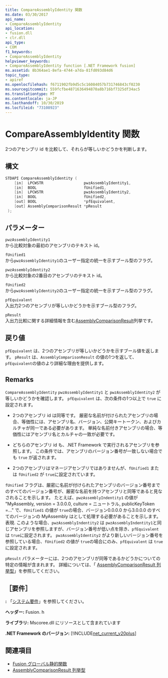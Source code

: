 ```yaml
---
title: CompareAssemblyIdentity 関数
ms.date: 03/30/2017
api_name:
- CompareAssemblyIdentity
api_location:
- fusion.dll
- clr.dll
api_type:
- COM
f1_keywords:
- CompareAssemblyIdentity
helpviewer_keywords:
- CompareAssemblyIdentity function [.NET Framework fusion]
ms.assetid: 8b364ae1-8efa-4744-a7da-81fd093d84d6
topic_type:
- apiref
ms.openlocfilehash: f6711902fb9d5c5c16084057b731746843cf0230
ms.sourcegitcommit: 559fcfbe4871636494870a8b716bf7325df34ac5
ms.translationtype: MT
ms.contentlocale: ja-JP
ms.lasthandoff: 10/30/2019
ms.locfileid: "73108923"
---
```

# <a name="compareassemblyidentity-function"></a>CompareAssemblyIdentity 関数
2つのアセンブリ id を比較して、それらが等しいかどうかを判断します。  
  
## <a name="syntax"></a>構文  
  
```cpp  
STDAPI CompareAssemblyIdentity (  
    [in]  LPCWSTR                  pwzAssemblyIdentity1,  
    [in]  BOOL                     fUnified1,  
    [in]  LPCWSTR                  pwzAssemblyIdentity2,  
    [in]  BOOL                     fUnified2,  
    [out] BOOL                     *pfEquivalent,  
    [out] AssemblyComparisonResult *pResult  
 );  
```  
  
## <a name="parameters"></a>パラメーター  
 `pwzAssemblyIdentity1`  
 から比較対象の最初のアセンブリのテキスト id。  
  
 `fUnified1`  
 から`pwzAssemblyIdentity1`のユーザー指定の統一を示すブール型のフラグ。  
  
 `pwzAssemblyIdentity2`  
 から比較対象の2番目のアセンブリのテキスト id。  
  
 `fUnified2`  
 から`pwzAssemblyIdentity2`のユーザー指定の統一を示すブール型のフラグ。  
  
 `pfEquivalent`  
 入出力2つのアセンブリが等しいかどうかを示すブール型のフラグ。  
  
 `pResult`  
 入出力比較に関する詳細情報を含む[AssemblyComparisonResult](assemblycomparisonresult-enumeration.md)列挙です。  
  
## <a name="return-value"></a>戻り値  
 `pfEquivalent` は、2つのアセンブリが等しいかどうかを示すブール値を返します。 `pResult` は、`AssemblyComparisonResult` の値の1つを返して、`pfEquivalent`の値のより詳細な理由を提供します。  
  
## <a name="remarks"></a>Remarks  
 `CompareAssemblyIdentity` `pwzAssemblyIdentity1` と `pwzAssemblyIdentity2` が等しいかどうかを確認します。 `pfEquivalent` は、次の条件の1つ以上で `true` に設定されます。  
  
- 2つのアセンブリ id は同等です。 厳密な名前が付けられたアセンブリの場合、等価性には、アセンブリ名、バージョン、公開キートークン、およびカルチャが同一である必要があります。 単純な名前付きアセンブリの場合、等価性にはアセンブリ名とカルチャの一致が必要です。  
  
- どちらのアセンブリ id も、.NET Framework で実行されるアセンブリを参照します。 この条件では、アセンブリのバージョン番号が一致しない場合でも `true` が返されます。  
  
- 2つのアセンブリはマネージアセンブリではありませんが、`fUnified1` または `fUnified2` が `true`に設定されています。  
  
 `fUnified` フラグは、厳密に名前が付けられたアセンブリのバージョン番号までのすべてのバージョン番号が、厳密な名前を持つアセンブリと同等であると見なされることを示します。 たとえば、`pwzAssemblyIndentity1` の値が "MyAssembly, version = 3.0.0.0, culture = ニュートラル, publicKeyToken =..." で、`fUnified1` の値が `true`の場合、バージョン0.0.0.0 から3.0.0.0 のすべてのバージョンの MyAssembly はとして処理する必要があることを示します。表現. このような場合、`pwzAssemblyIndentity2` は `pwzAssemblyIndentity1`と同じアセンブリを参照しますが、バージョン番号が低い点を除き、`pfEquivalent` は `true`に設定されます。 `pwzAssemblyIdentity2` がより新しいバージョン番号を参照している場合、`fUnified2` の値が `true`の場合にのみ、`pfEquivalent` は `true` に設定されます。  
  
 `pResult` パラメーターには、2つのアセンブリが同等であるかどうかについての特定の情報が含まれます。 詳細については、「 [AssemblyComparisonResult 列挙型](assemblycomparisonresult-enumeration.md)」を参照してください。  
  
## <a name="requirements"></a>［要件］  
 **:** 「[システム要件](../../get-started/system-requirements.md)」を参照してください。  
  
 **ヘッダー:** Fusion. h  
  
 **ライブラリ:** Mscoree.dll にリソースとして含まれています  
  
 **.NET Framework のバージョン:** [!INCLUDE[net_current_v20plus](../../../../includes/net-current-v20plus-md.md)]  
  
## <a name="see-also"></a>関連項目

- [Fusion グローバル静的関数](fusion-global-static-functions.md)
- [AssemblyComparisonResult 列挙型](assemblycomparisonresult-enumeration.md)
